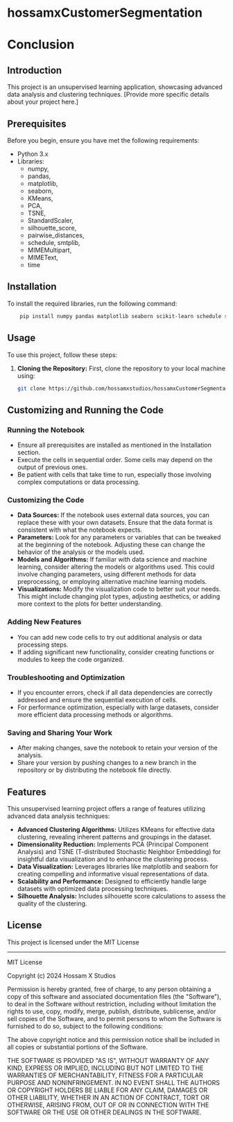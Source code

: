 # hossamxCustomerSegmentation
# Conclusion

## Introduction
This project is an unsupervised learning application, showcasing advanced data analysis and clustering techniques. [Provide more specific details about your project here.]

## Prerequisites
Before you begin, ensure you have met the following requirements:
- Python 3.x
- Libraries: 
    - numpy, 
    - pandas, 
    - matplotlib, 
    - seaborn, 
    - KMeans, 
    - PCA, 
    - TSNE, 
    - StandardScaler, 
    - silhouette_score, 
    - pairwise_distances, 
    - schedule, smtplib, 
    - MIMEMultipart, 
    - MIMEText, 
    - time

## Installation
To install the required libraries, run the following command:
```bash
    pip install numpy pandas matplotlib seaborn scikit-learn schedule smtplib
```

## Usage
To use this project, follow these steps:

1. **Cloning the Repository:**
   First, clone the repository to your local machine using:
   ```bash
   git clone https://github.com/hossamxstudios/hossamxCustomerSegmentation.git 
   ```



## Customizing and Running the Code

### Running the Notebook
- Ensure all prerequisites are installed as mentioned in the Installation section.
- Execute the cells in sequential order. Some cells may depend on the output of previous ones.
- Be patient with cells that take time to run, especially those involving complex computations or data processing.

### Customizing the Code
- **Data Sources:** If the notebook uses external data sources, you can replace these with your own datasets. Ensure that the data format is consistent with what the notebook expects.
- **Parameters:** Look for any parameters or variables that can be tweaked at the beginning of the notebook. Adjusting these can change the behavior of the analysis or the models used.
- **Models and Algorithms:** If familiar with data science and machine learning, consider altering the models or algorithms used. This could involve changing parameters, using different methods for data preprocessing, or employing alternative machine learning models.
- **Visualizations:** Modify the visualization code to better suit your needs. This might include changing plot types, adjusting aesthetics, or adding more context to the plots for better understanding.

### Adding New Features
- You can add new code cells to try out additional analysis or data processing steps.
- If adding significant new functionality, consider creating functions or modules to keep the code organized.

### Troubleshooting and Optimization
- If you encounter errors, check if all data dependencies are correctly addressed and ensure the sequential execution of cells.
- For performance optimization, especially with large datasets, consider more efficient data processing methods or algorithms.

### Saving and Sharing Your Work
- After making changes, save the notebook to retain your version of the analysis.
- Share your version by pushing changes to a new branch in the repository or by distributing the notebook file directly.

## Features

This unsupervised learning project offers a range of features utilizing advanced data analysis techniques:

- **Advanced Clustering Algorithms:** Utilizes KMeans for effective data clustering, revealing inherent patterns and groupings in the dataset.
- **Dimensionality Reduction:** Implements PCA (Principal Component Analysis) and TSNE (T-distributed Stochastic Neighbor Embedding) for insightful data visualization and to enhance the clustering process.
- **Data Visualization:** Leverages libraries like matplotlib and seaborn for creating compelling and informative visual representations of data.
- **Scalability and Performance:** Designed to efficiently handle large datasets with optimized data processing techniques.
- **Silhouette Analysis:** Includes silhouette score calculations to assess the quality of the clustering.


## License

This project is licensed under the MIT License 

---

MIT License

Copyright (c) 2024 Hossam X Studios

Permission is hereby granted, free of charge, to any person obtaining a copy
of this software and associated documentation files (the "Software"), to deal
in the Software without restriction, including without limitation the rights
to use, copy, modify, merge, publish, distribute, sublicense, and/or sell
copies of the Software, and to permit persons to whom the Software is
furnished to do so, subject to the following conditions:

The above copyright notice and this permission notice shall be included in all
copies or substantial portions of the Software.

THE SOFTWARE IS PROVIDED "AS IS", WITHOUT WARRANTY OF ANY KIND, EXPRESS OR
IMPLIED, INCLUDING BUT NOT LIMITED TO THE WARRANTIES OF MERCHANTABILITY,
FITNESS FOR A PARTICULAR PURPOSE AND NONINFRINGEMENT. IN NO EVENT SHALL THE
AUTHORS OR COPYRIGHT HOLDERS BE LIABLE FOR ANY CLAIM, DAMAGES OR OTHER
LIABILITY, WHETHER IN AN ACTION OF CONTRACT, TORT OR OTHERWISE, ARISING FROM,
OUT OF OR IN CONNECTION WITH THE SOFTWARE OR THE USE OR OTHER DEALINGS IN THE
SOFTWARE.